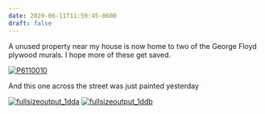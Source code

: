 ```yaml
---
date: 2020-06-11T11:59:45-0600
draft: false
---
```


A unused property near my house is now home to two of the George Floyd plywood murals. I hope more of these get saved.

[![P6110010](https://live.staticflickr.com/65535/49995905882_76ed11c09e_c.jpg)](https://www.flickr.com/photos/ianwhitney/49995905882/in/datetaken/ "P6110010")

And this one across the street was just painted yesterday

[![fullsizeoutput_1dda](https://live.staticflickr.com/65535/49995905252_faa31986fe_c.jpg)](https://www.flickr.com/photos/ianwhitney/49995905252/in/datetaken/ "fullsizeoutput_1dda") [![fullsizeoutput_1ddb](https://live.staticflickr.com/65535/49995649626_68bb3b5f6a_c.jpg)](https://www.flickr.com/photos/ianwhitney/49995649626/in/datetaken/ "fullsizeoutput_1ddb")

